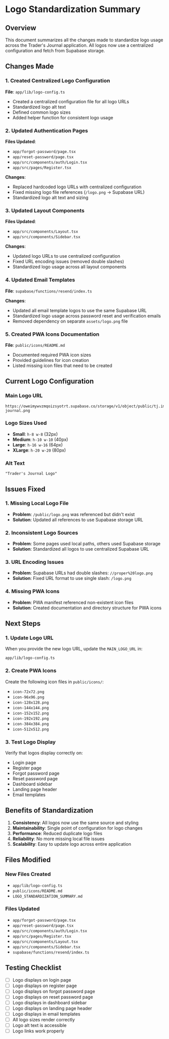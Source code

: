 # Logo Standardization Summary

## Overview
This document summarizes all the changes made to standardize logo usage across the Trader's Journal application. All logos now use a centralized configuration and fetch from Supabase storage.

## Changes Made

### 1. Created Centralized Logo Configuration
**File**: `app/lib/logo-config.ts`
- Created a centralized configuration file for all logo URLs
- Standardized logo alt text
- Defined common logo sizes
- Added helper function for consistent logo usage

### 2. Updated Authentication Pages
**Files Updated**:
- `app/forgot-password/page.tsx`
- `app/reset-password/page.tsx`
- `app/src/components/auth/Login.tsx`
- `app/src/pages/Register.tsx`

**Changes**:
- Replaced hardcoded logo URLs with centralized configuration
- Fixed missing logo file references (`/logo.png` → Supabase URL)
- Standardized logo alt text and sizing

### 3. Updated Layout Components
**Files Updated**:
- `app/src/components/Layout.tsx`
- `app/src/components/Sidebar.tsx`

**Changes**:
- Updated logo URLs to use centralized configuration
- Fixed URL encoding issues (removed double slashes)
- Standardized logo usage across all layout components

### 4. Updated Email Templates
**File**: `supabase/functions/resend/index.ts`

**Changes**:
- Updated all email template logos to use the same Supabase URL
- Standardized logo usage across password reset and verification emails
- Removed dependency on separate `assets/logo.png` file

### 5. Created PWA Icons Documentation
**File**: `public/icons/README.md`
- Documented required PWA icon sizes
- Provided guidelines for icon creation
- Listed missing icon files that need to be created

## Current Logo Configuration

### Main Logo URL
```
https://oweimywvzmqoizsyotrt.supabase.co/storage/v1/object/public/tj.images/traders-journal.png
```

### Logo Sizes Used
- **Small**: `h-8 w-8` (32px)
- **Medium**: `h-10 w-10` (40px)
- **Large**: `h-16 w-16` (64px)
- **XLarge**: `h-20 w-20` (80px)

### Alt Text
```
"Trader's Journal Logo"
```

## Issues Fixed

### 1. Missing Local Logo File
- **Problem**: `/public/logo.png` was referenced but didn't exist
- **Solution**: Updated all references to use Supabase storage URL

### 2. Inconsistent Logo Sources
- **Problem**: Some pages used local paths, others used Supabase storage
- **Solution**: Standardized all logos to use centralized Supabase URL

### 3. URL Encoding Issues
- **Problem**: Supabase URLs had double slashes: `//proper%20logo.png`
- **Solution**: Fixed URL format to use single slash: `/logo.png`

### 4. Missing PWA Icons
- **Problem**: PWA manifest referenced non-existent icon files
- **Solution**: Created documentation and directory structure for PWA icons

## Next Steps

### 1. Update Logo URL
When you provide the new logo URL, update the `MAIN_LOGO_URL` in:
```
app/lib/logo-config.ts
```

### 2. Create PWA Icons
Create the following icon files in `public/icons/`:
- `icon-72x72.png`
- `icon-96x96.png`
- `icon-128x128.png`
- `icon-144x144.png`
- `icon-152x152.png`
- `icon-192x192.png`
- `icon-384x384.png`
- `icon-512x512.png`

### 3. Test Logo Display
Verify that logos display correctly on:
- Login page
- Register page
- Forgot password page
- Reset password page
- Dashboard sidebar
- Landing page header
- Email templates

## Benefits of Standardization

1. **Consistency**: All logos now use the same source and styling
2. **Maintainability**: Single point of configuration for logo changes
3. **Performance**: Reduced duplicate logo files
4. **Reliability**: No more missing local file issues
5. **Scalability**: Easy to update logo across entire application

## Files Modified

### New Files Created
- `app/lib/logo-config.ts`
- `public/icons/README.md`
- `LOGO_STANDARDIZATION_SUMMARY.md`

### Files Updated
- `app/forgot-password/page.tsx`
- `app/reset-password/page.tsx`
- `app/src/components/auth/Login.tsx`
- `app/src/pages/Register.tsx`
- `app/src/components/Layout.tsx`
- `app/src/components/Sidebar.tsx`
- `supabase/functions/resend/index.ts`

## Testing Checklist

- [ ] Logo displays on login page
- [ ] Logo displays on register page
- [ ] Logo displays on forgot password page
- [ ] Logo displays on reset password page
- [ ] Logo displays in dashboard sidebar
- [ ] Logo displays on landing page header
- [ ] Logo displays in email templates
- [ ] All logo sizes render correctly
- [ ] Logo alt text is accessible
- [ ] Logo links work properly 